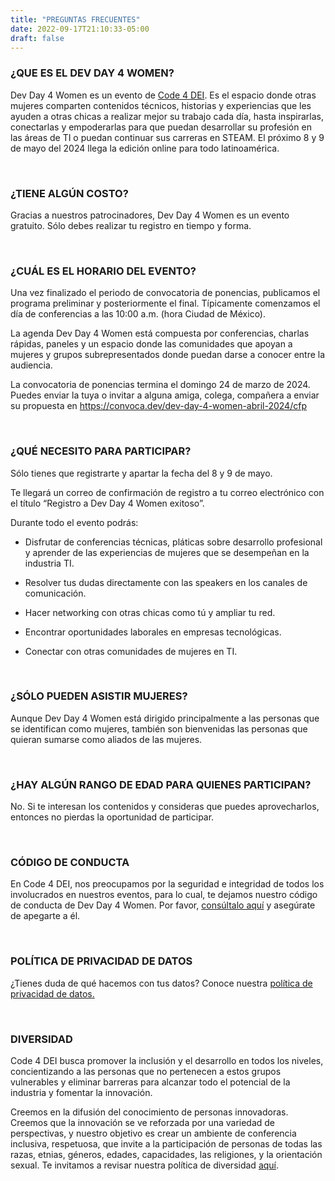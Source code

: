 ```yaml
---
title: "PREGUNTAS FRECUENTES"
date: 2022-09-17T21:10:33-05:00
draft: false
---
```


### ¿QUE ES EL DEV DAY 4 WOMEN?

Dev Day 4 Women es un evento de [Code 4 DEI](https://code4dei.com/acerca-de/). Es el espacio donde otras mujeres comparten contenidos técnicos, historias y experiencias que les ayuden a otras chicas a realizar mejor su trabajo cada día, hasta inspirarlas, conectarlas y empoderarlas para que puedan desarrollar su profesión en las áreas de TI o puedan continuar sus carreras en STEAM.
El próximo 8 y 9 de mayo del 2024 llega la edición online para todo latinoamérica.


<br>

### ¿TIENE ALGÚN COSTO?

Gracias a nuestros patrocinadores, Dev Day 4 Women es un evento gratuito. Sólo debes realizar tu registro en tiempo y forma.

<br>

### ¿CUÁL ES EL HORARIO DEL EVENTO?

Una vez finalizado el periodo de convocatoria de ponencias, publicamos el programa preliminar y posteriormente el final. Típicamente comenzamos el día de conferencias a las 10:00 a.m. (hora Ciudad de México).

La agenda Dev Day 4 Women está compuesta por conferencias, charlas rápidas, paneles y un espacio donde las comunidades que apoyan a mujeres y grupos subrepresentados donde puedan darse a conocer entre la audiencia.

La convocatoria de ponencias termina el domingo 24 de marzo de 2024. Puedes enviar la tuya o invitar a alguna amiga, colega, compañera a enviar su propuesta en https://convoca.dev/dev-day-4-women-abril-2024/cfp

<br>

### ¿QUÉ NECESITO PARA PARTICIPAR?

Sólo tienes que registrarte y apartar la fecha del 8 y 9 de mayo.

Te llegará un correo de confirmación de registro a tu correo electrónico con el título “Registro a Dev Day 4 Women exitoso”.

Durante todo el evento podrás:

* Disfrutar de conferencias técnicas, pláticas sobre desarrollo profesional y aprender de las experiencias de mujeres que se desempeñan en la industria TI.

* Resolver tus dudas directamente con las speakers en los canales de comunicación.

* Hacer networking con otras chicas como tú y ampliar tu red.

* Encontrar oportunidades laborales en empresas tecnológicas.

* Conectar con otras comunidades de mujeres en TI.

<br>

### ¿SÓLO PUEDEN ASISTIR MUJERES?

Aunque Dev Day 4 Women está dirigido principalmente a las personas que se identifican como mujeres, también son bienvenidas las personas que quieran sumarse como aliados de las mujeres.

<br>

### ¿HAY ALGÚN RANGO DE EDAD PARA QUIENES PARTICIPAN?

No. Si te interesan los contenidos y consideras que puedes aprovecharlos, entonces no pierdas la oportunidad de participar.

<br>

### CÓDIGO DE CONDUCTA

En Code 4 DEI, nos preocupamos por la seguridad e integridad de todos los involucrados en nuestros eventos, para lo cual, te dejamos nuestro código de conducta de Dev Day 4 Women. Por favor, [consúltalo aquí](/coc) y asegúrate de apegarte a él.

<br>

### POLÍTICA DE PRIVACIDAD DE DATOS

¿Tienes duda de qué hacemos con tus datos? Conoce nuestra [política de privacidad de datos.](/politica-de-privacidad)

<br>

### DIVERSIDAD

Code 4 DEI busca promover la inclusión y el desarrollo en todos los niveles, concientizando a las personas que no pertenecen a estos grupos vulnerables y eliminar barreras para alcanzar todo el potencial de la industria y fomentar la innovación.

Creemos en la difusión del conocimiento de personas innovadoras. Creemos que la innovación se ve reforzada por una variedad de perspectivas, y nuestro objetivo es crear un ambiente de conferencia inclusiva, respetuosa, que invite a la participación de personas de todas las razas, etnias, géneros, edades, capacidades, las religiones, y la orientación sexual. Te invitamos a revisar nuestra política de diversidad [aquí](https://devday4w.com/diversidad).